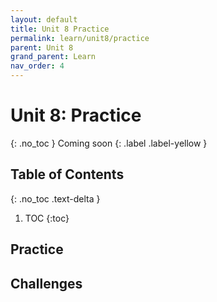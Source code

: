 ```yaml
---
layout: default
title: Unit 8 Practice
permalink: learn/unit8/practice
parent: Unit 8
grand_parent: Learn
nav_order: 4
---
```


# Unit 8: Practice
{: .no_toc }
Coming soon
{: .label .label-yellow }

## Table of Contents
{: .no_toc .text-delta }

1. TOC
{:toc}

## Practice


## Challenges

